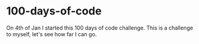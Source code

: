 # 100-days-of-code
On 4th of Jan I started this 100 days of code challenge. This is a challenge to myself, let's see how far I can go.
